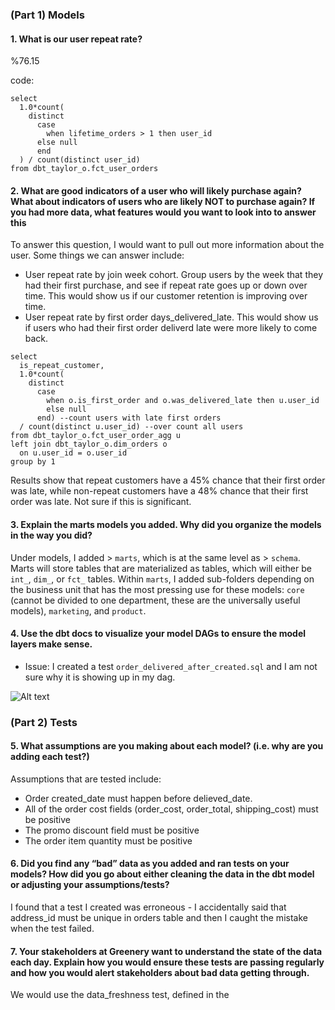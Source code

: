 ### (Part 1) Models 

#### 1. What is our user repeat rate?
%76.15

code:
```
select 
  1.0*count(
    distinct 
      case 
        when lifetime_orders > 1 then user_id
      else null
      end
  ) / count(distinct user_id) 
from dbt_taylor_o.fct_user_orders
```

#### 2. What are good indicators of a user who will likely purchase again? What about indicators of users who are likely NOT to purchase again? If you had more data, what features would you want to look into to answer this

To answer this question, I would want to pull out more information about the user. Some things we can answer include: 

* User repeat rate by join week cohort. Group users by the week that they had their first purchase, and see if repeat rate goes up or down over time. This would show us if our customer retention is improving over time.
* User repeat rate by first order days_delivered_late. This would show us if users who had their first order deliverd late were more likely to come back. 

```
select 
  is_repeat_customer,
  1.0*count(
    distinct
      case 
        when o.is_first_order and o.was_delivered_late then u.user_id
        else null
      end) --count users with late first orders
  / count(distinct u.user_id) --over count all users
from dbt_taylor_o.fct_user_order_agg u
left join dbt_taylor_o.dim_orders o
  on u.user_id = o.user_id
group by 1
```

Results show that repeat customers have a 45% chance that their first order was late, while non-repeat customers have a 48% chance that their first order was late. Not sure if this is significant. 

#### 3. Explain the marts models you added. Why did you organize the models in the way you did?

Under models, I added > `marts`, which is at the same level as > `schema`. Marts will store tables that are materialized as tables, which will either be `int_`, `dim_`, or `fct_` tables. Within `marts`, I added sub-folders depending on the business unit that has the most pressing use for these models: `core` (cannot be divided to one department, these are the universally useful models), `marketing`, and `product`. 

#### 4. Use the dbt docs to visualize your model DAGs to ensure the model layers make sense. 

* Issue: I created a test `order_delivered_after_created.sql` and I am not sure why it is showing up in my dag. 

![Alt text](https://i.imgur.com/ZcJFNZy.png?raw=true "Title")

### (Part 2) Tests 
#### 5. What assumptions are you making about each model? (i.e. why are you adding each test?)

Assumptions that are tested include: 
* Order created_date must happen before delieved_date. 
* All of the order cost fields (order_cost, order_total, shipping_cost) must be positive
* The promo discount field must be positive
* The order item quantity must be positive

#### 6. Did you find any “bad” data as you added and ran tests on your models? How did you go about either cleaning the data in the dbt model or adjusting your assumptions/tests?

I found that a test I created was erroneous - I accidentally said that address_id must be unique in orders table and then I caught the mistake when the test failed. 

#### 7. Your stakeholders at Greenery want to understand the state of the data each day. Explain how you would ensure these tests are passing regularly and how you would alert stakeholders about bad data getting through.

We would use the data_freshness test, defined in the 